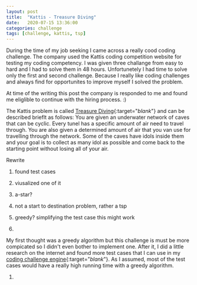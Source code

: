 ```yaml
---
layout: post
title:  "Kattis - Treasure Diving"
date:   2020-07-15 13:36:00
categories: challenge
tags: [challenge, kattis, tsp]
---
```


During the time of my job seeking I came across a really cood coding challenge. The company used the Kattis coding competition website for testing my coding competency. I was given three challange from easy to hard and I had to solve them in 48 hours. Unfortunetely I had time to solve only the first and second challenge. Because I really like coding challenges and always find for opportunites to improve myself I solved the problem.

At time of the writing this post the company is responded to me and found me eliglible to continue with the hiring process. :)

The Kattis problem is called [Treasure Diving][treasure-diving]{:target="_blank_"} and can be described brieflt as follows:
You are given an underwater network of caves that can be cyclic. Every tunel has a specific amount of air need to travel through. You are also given a determined amount of air that you van use for travelling through the network. Some of the caves have idols inside them and your goal is to collect as many idol as possible and come back to the starting point without losing all of your air.

Rewrite
1. found test cases
2. viusalized one of it
3. a-star?
4. not a start to destination problem, rather a tsp
5. greedy? simplifying the test case this might work

0.
My first thought was a greedy algorithm but this challenge is must be more compicated so I didn't even bother to implement one. After it, I did a little research on the internet and found more test cases that I can use in my [coding challenge engine][coding-challenge-engine]{:target="_blank_"}. As I assumed, most of the test cases would have a really high running time with a greedy algorithm.

1.


[treasure-diving]: https://open.kattis.com/problems/treasurediving
[coding-challenge-engine]: https://github.com/mandyedi/coding-challenge-engine